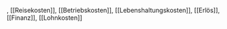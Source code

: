 
, [[Reisekosten]], [[Betriebskosten]], [[Lebenshaltungskosten]], [[Erlös]], [[Finanz]], [[Lohnkosten]]
